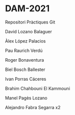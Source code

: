 # DAM-2021
Repositori Pràctiques Git

David Lozano Balaguer

Àlex López Palacios

Pau Raurich Verdú

Roger Bonaventura

Biel Bosch Ballester

Ivan Porras Cáceres

Brahim Chahbouni El Kammouni

Manel Pagès Lozano

Alejandro Fabra Segarra x2
